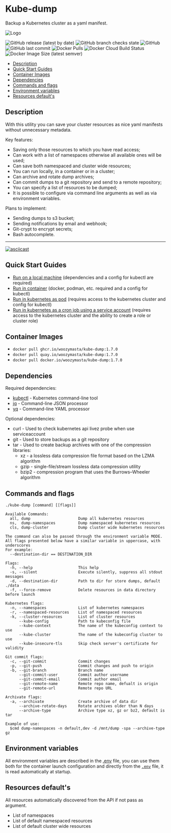 # Kube-dump <!-- omit in toc -->

Backup a Kubernetes cluster as a yaml manifest.

![Logo](https://raw.githubusercontent.com/WoozyMasta/kube-dump/master/extras/logo-wide.png)

![GitHub release (latest by date)](https://img.shields.io/github/v/release/WoozyMasta/kube-dump?style=flat-square)
![GitHub branch checks state](https://img.shields.io/github/checks-status/WoozyMasta/kube-dump/master?style=flat-square)
![GitHub](https://img.shields.io/github/license/WoozyMasta/kube-dump?style=flat-square)
![GitHub last commit](https://img.shields.io/github/last-commit/WoozyMasta/kube-dump?style=flat-square)
![Docker Pulls](https://img.shields.io/docker/pulls/woozymasta/kube-dump?style=flat-square)
![Docker Cloud Build Status](https://img.shields.io/docker/cloud/build/woozymasta/kube-dump?style=flat-square)
![Docker Image Size (latest semver)](https://img.shields.io/docker/image-size/woozymasta/kube-dump?sort=semver&style=flat-square)

* [Description](#description)
* [Quick Start Guides](#quick-start-guides)
* [Container Images](#container-images)
* [Dependencies](#dependencies)
* [Commands and flags](#commands-and-flags)
* [Environment variables](#environment-variables)
* [Resources default's](#resources-defaults)

## Description

With this utility you can save your cluster resources as nice yaml
manifests without unnecessary metadata.

Key features:

* Saving only those resources to which you have read access;
* Can work with a list of namespaces otherwise all available ones will be used;
* Can save both namespaced and cluster wide resources;
* You can run locally, in a container or in a cluster;
* Can archive and rotate dump archives;
* Can commit dumps to a git repository and send to a remote repository;
* You can specify a list of resources to be dumped;
* It is possible to configure via command line arguments as well as via
  environment variables.

Plans to implement:

* Sending dumps to s3 bucket;
* Sending notifications by email and webhook;
* Git-crypt to encrypt secrets;
* Bash autocomplete.

---

[![asciicast](https://raw.githubusercontent.com/WoozyMasta/kube-dump/master/extras/kube-dump.gif)](https://asciinema.org/a/3FfZlP011rF0gj443QnuWdNFE)

## Quick Start Guides

* [Run on a local machine](./docs/local.md)
  (dependencies and a config for kubectl are required)
* [Run in container](./docs/container.md)
  (docker, podman, etc. required and a config for kubectl)
* [Run in kubernetes as pod](./docs/pod.md)
  (requires access to the kubernetes cluster and config for kubectl)
* [Run in kubernetes as a cron job using a service account](./docs/cronjob.md)
  (requires access to the kubernetes cluster and
  the ability to create a role or cluster role)

## Container Images

* `docker pull ghcr.io/woozymasta/kube-dump:1.7.0`
* `docker pull quay.io/woozymasta/kube-dump:1.7.0`
* `docker pull docker.io/woozymasta/kube-dump:1.7.0`

## Dependencies

Required dependencies:

* [kubectl](https://kubernetes.io/docs/tasks/tools/install-kubectl/) -
  Kubernetes command-line tool
* [jq](https://github.com/stedolan/jq) - Command-line JSON processor
* [yq](https://github.com/mikefarah/yq) - Command-line YAML processor

Optional dependencies:

* curl - Used to check kubernetes api livez probe when use serviceaccount
* git - Used to store backups as a git repository
* tar - Used to create backup archives with one of the compression libraries:
  * xz - a lossless data compression file format based on the LZMA algorithm
  * gzip - single-file/stream lossless data compression utility
  * bzip2 - compression program that uses the Burrows–Wheeler algorithm

## Commands and flags

```text
./kube-dump [command] [[flags]]

Available Commands:
  all, dump                     Dump all kubernetes resources
  ns,  dump-namespaces          Dump namespaced kubernetes resources
  cls, dump-cluster             Dump cluster wide kubernetes resources

The command can also be passed through the environment variable MODE.
All flags presented below have a similar variable in uppercase, with underscores
For example:
  --destination-dir == DESTINATION_DIR 

Flags:
  -h, --help                    This help
  -s, --silent                  Execute silently, suppress all stdout messages
  -d, --destination-dir         Path to dir for store dumps, default ./data
  -f, --force-remove            Delete resources in data directory before launch

Kubernetes flags:
  -n, --namespaces              List of kubernetes namespaces
  -r, --namespaced-resources    List of namespaced resources
  -k, --cluster-resources       List of cluster resources
      --kube-config             Path to kubeconfig file
      --kube-context            The name of the kubeconfig context to use
      --kube-cluster            The name of the kubeconfig cluster to use
      --kube-insecure-tls       Skip check server's certificate for validity

Git commit flags:
  -c, --git-commit              Commit changes
  -p, --git-push                Commit changes and push to origin
  -b, --git-branch              Branch name
      --git-commit-user         Commit author username
      --git-commit-email        Commit author email
      --git-remote-name         Remote repo name, defualt is origin
      --git-remote-url          Remote repo URL

Archivate flags:
  -a, --archivate               Create archive of data dir
      --archive-rotate-days     Rotate archives older than N days
      --archive-type            Archive type xz, gz or bz2, default is tar

Example of use:
  $cmd dump-namespaces -n default,dev -d /mnt/dump -spa --archive-type gz
```

## Environment variables

All environment variables are described in the [.env](./.env) file,
you can use them both for the container launch configuration and
directly from the [`.env`](./.env) file, it is read automatically at startup.

## Resources default's

All resources automatically discovered from the API if not pass as argument.

* List of namespaces
* List of default namespaced resources
* List of default cluster wide resources

<!--
Title: Kube-dump
Description: Backup a Kubernetes cluster as a yaml manifest.
Author: WoozyMasta
Keywords:
  kubernetes save deployment yaml
  kubectl get yaml file
  kubectl get yaml from service
  kubectl get deployment yaml
  kubectl save yaml
  kubectl generate yaml
  kubernetes json to yaml
  kubernetes export deployment yaml
  kubernetes dump yaml
  kubectl dump yaml
  kubectl describe to yaml
-->

